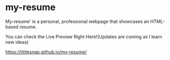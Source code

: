 # my-resume
My-resume' is a personal, professional webpage that showcases an HTML-based resume. 


You can check the Live Preview Right Here!(Updates are coming as I learn new ideas)

https://littlesnap.github.io/my-resume/
